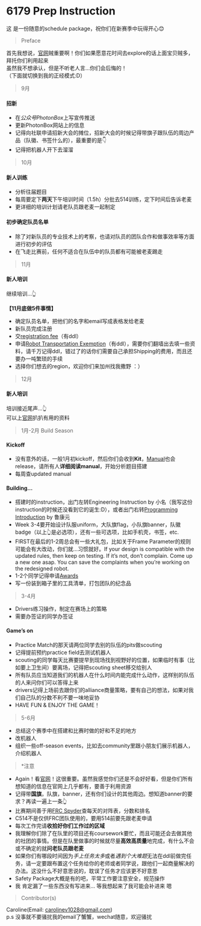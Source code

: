# 6179 Prep Instruction
这 是一份随意的schedule package，祝你们在新赛季中玩得开心😊

>Preface

首先我想说，[官网](https://www.firstinspires.org/)贼重要啊！你们如果愿意花时间去explore的话上面宝贝贼多，拜托你们利用起来</br>
虽然我不想承认，但是不听老人言...你们会后悔的！</br>
（下面就切换到我的正经模式:D）

>9月

#### 招新
- 在*公众号PhotonBox*上写宣传推送
- 更新PhotonBox网站上的信息
- 记得向社联申请招新大会的摊位，招新大会的时候记得带旗子跟队伍的周边产品（队徽、书签什么的），最重要的是👇
- 记得把机器人开下去溜溜

>10月

#### 新人训练
- 分析往届题目
- 每周要定下**两天**下午培训时间（1.5h）分批去514训练，定下时间后告诉老麦
- 更详细的培训计划请老队员跟老麦一起制定
#### 初步确定队员名单
- 除了对新队员的专业技术上的考察，也请对队员的团队合作和做事效率等方面进行初步的评估
- 在飞走比赛前，任何不适合在队伍中的队员都有可能被老麦踢走

>11月

#### 新人培训
继续培训…👆

**【11月底做5件事情】**
- 确定队员名单，把他们的名字和email写成表格发给老麦
- 新队员完成注册
- 交[registration fee](https://www.firstinspires.org/robotics/frc/cost-and-registration)（有ddl）
- 申请[Robot Transportation Exemption](https://www.firstinspires.org/resource-library/frc/robot-transportation)（有ddl），需要你们翻墙出去填一些资料，请千万记得ddl，错过了的话你们需要自己承担Shipping的费用，而且还要办一吨繁琐的手续
- 选择你们想去的region，欢迎你们来加州找我撒野 ：）

>12月

#### 新人培训
培训接近尾声…👆</br>
可以上[官网](https://www.firstinspires.org/resource-library)扒扒有用的资料

>1月-2月 Build Season

#### Kickoff
- 没有意外的话，一般1月初kickoff，然后你们会收到**Kit**，[Manual](https://www.firstinspires.org/resource-library/frc/competition-manual-qa-system)也会release，请所有人**详细阅读manual**，开始分析题目搭建
- 每周查updated manual
#### Building…
- 搭建时的instruction，出门左转Engineering Instruction by 小名（我写这份instruction的时候还没看到它的诞生:D），或者出门右转[Programming Introduction](https://github.com/SweetDumpling/6179FJPI/blob/02c94d4bb18b21f6192c9e064f8f3c8f224d444d/6179%20FRC%20Java%20Programming%20Introduction.md) by 鲁康元
- Week 3-4要开始设计队服uniform，大队旗flag，小队旗banner，队徽badge（以上👆是必选项），还有一些可选项，比如手机壳，书签，etc.
- FIRST在最后的1-2周总会有一些大礼包，比如关于Frame Parameter的规则可能会有大改动，你们就…习惯就好。If your design is compatible with the updated rules, then keep on testing. If it’s not, don’t complain. Come up a new one asap. You can save the complaints when you’re working on the redesigned robot.
- 1-2个同学记得申请[Awards](https://www.firstinspires.org/robotics/frc/awards)
- 写一份装到箱子里的工具清单，打包团队的纪念品

>3-4月

- Drivers练习操作，制定在赛场上的策略
- 需要办签证的同学办签证
#### Game’s on
- Practice Match的那天请两位同学去别的队伍的pits做scouting
- 记得提前预约practice field去测试机器人
- scouting的同学每天比赛要提早到现场找到视野好的位置，如果临时有事（比如要上卫生间）要离场，记得把scouting sheet移交给别人
- 所有队员应当知道我们的机器人在什么时间内能完成什么动作，这样别的队伍的人来问你们可以答得上来
- drivers记得上场前去跟你们的alliance商量策略，要有自己的想法，如果对我们自己队的分数不利不要一味地妥协
- HAVE FUN & ENJOY THE GAME！

>5-6月

- 总结这个赛季中在搭建和比赛时做的好和不足的地方
- 改机器人
- 组织一些off-season events，比如去community里跟小朋友们展示机器人，介绍机器人

>*注意

- Again！看[官网](https://www.firstinspires.org/)！这很重要。虽然我感觉你们还是不会好好看，但是你们所有想知道的信息在官网上几乎都有，要善于利用资源
- 记得带**国旗**，队旗，banner，还有你们设计的其他周边。想知道banner的要求？再读一遍上一条👆
- 比赛期间善于用[FRC Spyder](https://itunes.apple.com/us/app/frc-spyder/id361141145?mt=8&ign-mpt=uo%3D4)查每天的对阵表，分数和排名
- C514不是仅供FRC团队使用的，要用514前要先跟老麦申请
- 每次工作完请**收拾好你们工作过的区域**
- 我理解你们除了在队里的项目还有coursework要忙，而且可能还会去做其他的社团的事情。但是在队里做事的时候就尽量**高效高质量**地完成，有什么不会或不确定的就**问老队员跟老麦**
- 如果你们有哪段时间因为*手上任务太多*或者*遇到个大难题*无法在ddl前做完任务，请一定要跟布置这个任务给你的老师或者同学说，跟他们一起商量解决的办法。这没什么不好意思说的，耽误了任务才应该更不好意思
- Safety Package大概是有的吧，平常工作要注意安全，规范操作
- 我 肯定漏了一些东西没有写进来… 等我想起来了我可能会补进来 嗯

>Contributor(s)

Caroline(Email: carolinev1028@gmail.com)</br>
p.s 没事就不要骚扰我的email了蟹蟹，wechat随意，欢迎骚扰
